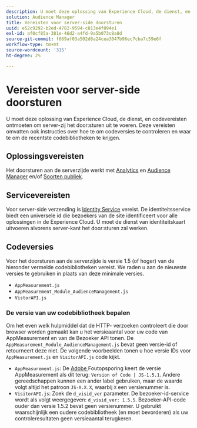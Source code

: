 ```yaml
---
description: U moet deze oplossing van Experience Cloud, de dienst, en codevereisten ontmoeten om server-zij het door:sturen uit te voeren. Deze vereisten omvatten ook instructies over hoe te om codeversies te controleren en waar te om de recentste codebibliotheken te krijgen.
solution: Audience Manager
title: Vereisten voor server-side doorsturen
uuid: e52c9292-b2ed-4782-9594-c813e4f894e1
exl-id: af0cf85a-381e-46d2-a4fd-9a5b073c8a8d
source-git-commit: f669af03a502d8a24cea3047b96ec7cba7c59e6f
workflow-type: tm+mt
source-wordcount: '315'
ht-degree: 2%

---
```


# Vereisten voor server-side doorsturen

U moet deze oplossing van Experience Cloud, de dienst, en codevereisten ontmoeten om server-zij het door:sturen uit te voeren. Deze vereisten omvatten ook instructies over hoe te om codeversies te controleren en waar te om de recentste codebibliotheken te krijgen.

## Oplossingsvereisten

Het doorsturen aan de serverzijde werkt met [Analytics](https://www.adobe.com/data-analytics-cloud/analytics.html) en [Audience Manager](https://www.adobe.com/data-analytics-cloud/audience-manager.html) en/of [Soorten publiek](https://experienceleague.adobe.com/docs/core-services/interface/audiences/audience-library.html).

## Servicevereisten

Voor server-side verzending is [Identity Service](https://experienceleague.adobe.com/docs/id-service/using/home.html) vereist. De identiteitsservice biedt een universele id die bezoekers van de site identificeert voor alle oplossingen in de Experience Cloud. U moet de dienst van identiteitskaart uitvoeren alvorens server-kant het door:sturen zal werken.

## Codeversies

Voor het doorsturen aan de serverzijde is versie 1.5 (of hoger) van de hieronder vermelde codebibliotheken vereist. We raden u aan de nieuwste versies te gebruiken in plaats van deze minimale versies.

* `AppMeasurement.js`
* `AppMeasurement_Module_AudienceManagement.js`
* `VistorAPI.js`

### De versie van uw codebibliotheek bepalen

Om het even welk hulpmiddel dat de HTTP- verzoeken controleert die door browser worden gemaakt kan u het versieaantal voor uw code van AppMeasurement en van de Bezoeker API tonen. De `AppMeasurement_Module_AudienceManagement.js` bevat geen versie-id of retourneert deze niet. De volgende voorbeelden tonen u hoe versie IDs voor `AppMeasurement.js` en `VisitorAPI.js` code kijkt.

* `AppMeasurement.js`: De  [Adobe ](https://experienceleague.adobe.com/docs/analytics/implementation/validate/debugger.html) Foutopsporing keert de versie AppMeasurement als dit terug:  `Version of Code | JS-1.5.1`. Andere gereedschappen kunnen een ander label gebruiken, maar de waarde volgt altijd het patroon `JS-X.X.X`, waarbij `X` een versienummer is.
* `VisitorAPI.js`: Zoek de  `d_visid_ver` parameter. De bezoeker-id-service wordt als volgt weergegeven: `d_visid_ver: 1.5.5`. Bezoeker-API-code ouder dan versie 1.5.2 bevat geen versienummer. U gebruikt waarschijnlijk een oudere codebibliotheek (en moet bevorderen) als uw controleresultaten geen versieaantal terugkeren.
